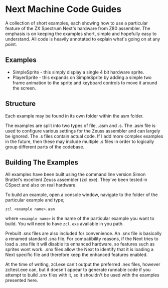 # Next Machine Code Guides
A collection of short examples, each showing how to use a particular feature of the ZX Spectrum Next's hardware from Z80 assembler. The emphasis is on keeping the examples short, simple and hopefully easy to understand. All code is heavily annotated to explain what's going on at any point.

## Examples
* SimpleSprite - this simply display a single 4 bit hardware sprite.
* PlayerSprite - this expands on SimpleSprite by adding a simple two frame animation to the sprite and keyboard controls to move it around the screen.

## Structure
Each example may be found in its own folder within the asm folder.

The examples are split into two types of file, .asm and .s. The .asm file is used to configure various settings for the Zeuss assembler and can largely be ignored. The .s files contain actual code. If I add more complex examples in the future, then these may include multiple .s files in order to logically group different parts of the codebase.

## Building The Examples
All examples have been built using the command line version Simon Brattel's excellent Zeuss assembler (zcl.exe). They've been tested in CSpect and also on real hardware.

To build an example, open a console window, navigate to the folder of the particular example and type;

```
zcl <example name>.asm
```
where ```<example name>``` is the name of the particular example you want to build. You will need to have ```zcl.exe``` available in you path.

Prebuilt .snx files are also included for convenience. An .snx file is basically a renamed standard .sna file. For compatibility reasons, if the Next tries to load a .sna file it will disable its enhanced hardware, so features such as sprites wont work. .snx files allow the Next to identify that it is loading a Next specific file and therefore keep the enhanced features enabled.

At the time of writing, zcl.exe can't output the preferred .nex files, however zcltest.exe can, but it doesn't appear to generate runnable code if you attempt to build .snx files with it, so it shouldn't be used with the examples presented here.